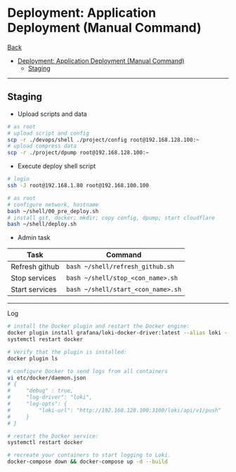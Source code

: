 # Deployment: Application Deployment (Manual Command)

[Back](../../../README.md)

- [Deployment: Application Deployment (Manual Command)](#deployment-application-deployment-manual-command)
  - [Staging](#staging)

---

## Staging

- Upload scripts and data

```sh
# as root
# upload script and config
scp -r ./devops/shell ./project/config root@192.168.128.100:~
# upload compress data
scp -r ./project/dpump root@192.168.128.100:~
```

- Execute deploy shell script

```sh
# login
ssh -J root@192.168.1.80 root@192.168.100.100

# as root
# configure network, hostname
bash ~/shell/00_pre_deploy.sh
# install git, docker; mkdir; copy config, dpump; start cloudflare
bash ~/shell/deploy.sh
```

- Admin task

| Task           | Command                            |
| -------------- | ---------------------------------- |
| Refresh github | `bash ~/shell/refresh_github.sh`   |
| Stop services  | `bash ~/shell/stop_<con_name>.sh`  |
| Start services | `bash ~/shell/start_<con_name>.sh` |

---

Log

```sh
# install the Docker plugin and restart the Docker engine:
docker plugin install grafana/loki-docker-driver:latest --alias loki --grant-all-permissions
systemctl restart docker

# Verify that the plugin is installed:
docker plugin ls

# configure Docker to send logs from all containers
vi etc/docker/daemon.json
# {
#     "debug" : true,
#     "log-driver": "loki",
#     "log-opts": {
#         "loki-url": "http://192.168.128.100:3100/loki/api/v1/push"
#     }
# }

# restart the Docker service:
systemctl restart docker

# recreate your containers to start logging to Loki.
docker-compose down && docker-compose up -d --build
```